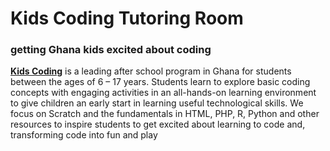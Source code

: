 # Kids Coding Tutoring Room

### getting Ghana kids excited about coding

**[Kids Coding](https://www.kidscodegh.com/)** is a leading after school program in Ghana for students between the ages of 6 – 17 years. Students learn to explore basic coding concepts with engaging activities in an all-hands-on learning environment to give children an early start in learning useful technological skills. We focus on Scratch and the fundamentals in HTML, PHP, R, Python and other resources to inspire students to get excited about learning to code and, transforming code into fun and play

